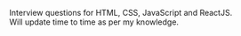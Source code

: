  Interview questions for HTML, CSS, JavaScript and ReactJS. <br/>
 Will update time to time as per my knowledge.
